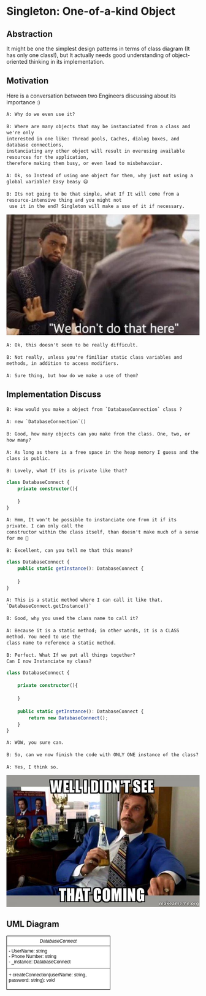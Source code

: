 # Singleton: One-of-a-kind Object

## Abstraction
It might be one the simplest design patterns in terms of class diagram (It has only one class!), but It actually needs good understanding of object-oriented thinking in its implementation.

## Motivation
Here is a conversation between two Engineers discussing about its importance :)
    
    
    A: Why do we even use it?

    B: Where are many objects that may be instanciated from a class and we're only 
    interested in one like: Thread pools, Caches, dialog boxes, and database connections, 
    instanciating any other object will result in overusing available resources for the application, 
    therefore making them busy, or even lead to misbehavoiur.

    A: Ok, so Instead of using one object for them, why just not using a global variable? Easy beasy 😃

    B: Its not going to be that simple, what If It will come from a resource-intensive thing and you might not
     use it in the end? Singleton will make a use of it if necessary.

![We don't do that here](img/RUdPyQP.jpg)

    A: Ok, this doesn't seem to be really difficult.

    B: Not really, unless you're fimiliar static class variables and methods, in addition to access modifiers.

    A: Sure thing, but how do we make a use of them?

## Implementation Discuss

    B: How would you make a object from `DatabaseConnection` class ?

    A: new `DatabaseConnection`()

    B: Good, how many objects can you make from the class. One, two, or how many?

    A: As long as there is a free space in the heap memory I guess and the class is public.

    B: Lovely, what If its is private like that?

```typescript
class DatabaseConnect {
    private constructor(){

    }
}
```

    A: Hmm, It won't be possible to instanciate one from it if its private. I can only call the 
    constructor within the class itself, than doesn't make much of a sense for me 🤕
    
    B: Excellent, can you tell me that this means?

```typescript
class DatabaseConnect {
    public static getInstance(): DatabaseConnect {

    }
}
```
    A: This is a static method where I can call it like that. `DatabaseConnect.getInstance()`

    B: Good, why you used the class name to call it?

    A: Because it is a static method; in other words, it is a CLASS method. You need to use the 
    class name to reference a static method.

    B: Perfect. What If we put all things together? 
    Can I now Instanciate my class?

```typescript
class DatabaseConnect {

    private constructor(){

    }

    public static getInstance(): DatabaseConnect {
        return new DatabaseConnect();
    }
}
```
    A: WOW, you sure can.

    B: So, can we now finish the code with ONLY ONE instance of the class?

    A: Yes, I think so.

![I didn't see that coming](img/well-i-didnt-no36b1.jpg)


## UML Diagram

![UML diagram](img/singleton-diagram.png)
